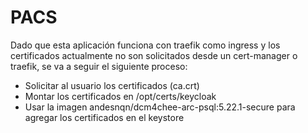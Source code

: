 # PACS


Dado que esta aplicación funciona con traefik como ingress y los certificados actualmente no son solicitados desde un cert-manager o traefik, se va a seguir el siguiente proceso:


- Solicitar al usuario los certificados (ca.crt)
- Montar los certificados en /opt/certs/keycloak
- Usar la imagen andesnqn/dcm4chee-arc-psql:5.22.1-secure para agregar los certificados en el keystore

